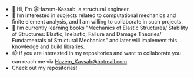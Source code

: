 - 👋 Hi, I’m @Hazem-Kassab, a structural engineer.
- 👀 I’m interested in subjects related to computational mechanics and finite element analysis, and I am willing to collaborate in such projects.
- 🌱 I’m currently learning books "Mechanics of Elastic Structures/ Stability of Structures: Elastic, Inelastic, Failure and Damage Theories/ Fundamentals of Structural Mechanics"
and later will implement this knowledge and build libraries.
- 📫 if you are interested in my repositories and want to collaborate you can reach me via Hazem_Kassab@hotmail.com
- Check out my repositories!
<!---
Hazem-Kassab/Hazem-Kassab is a ✨ special ✨ repository because its `README.md` (this file) appears on your GitHub profile.
You can click the Preview link to take a look at your changes.
--->
